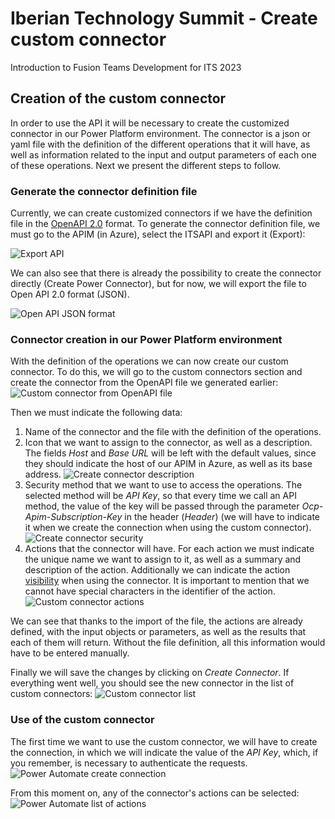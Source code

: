 # Iberian Technology Summit - Create custom connector
Introduction to Fusion Teams Development for ITS 2023

## Creation of the custom connector ##
In order to use the API it will be necessary to create the customized connector in our Power Platform environment. The connector is a json or yaml file with the definition of the different operations that it will have, as well as information related to the input and output parameters of each one of these operations.
Next we present the different steps to follow.

### Generate the connector definition file ###
Currently, we can create customized connectors if we have the definition file in the [OpenAPI 2.0](https://swagger.io/specification/v2/) format. To generate the connector definition file, we must go to the APIM (in Azure), select the ITSAPI and export it (Export):

![Export API](./assets/export-connector-openapi.png)

We can also see that there is already the possibility to create the connector directly (Create Power Connector), but for now, we will export the file to Open API 2.0 format (JSON).

![Open API JSON format](./assets/open-api-20-json.png)

### Connector creation in our Power Platform environment ###
With the definition of the operations we can now create our custom connector. To do this, we will go to the custom connectors section and create the connector from the OpenAPI file we generated earlier:
![Custom connector from OpenAPI file](./assets/custom-connector-import-open-api.png)

Then we must indicate the following data:
1. Name of the connector and the file with the definition of the operations.
2. Icon that we want to assign to the connector, as well as a description. The fields *Host* and *Base URL* will be left with the default values, since they should indicate the host of our APIM in Azure, as well as its base address.
![Create connector description](./assets/create-connector-description.png)
3. Security method that we want to use to access the operations. The selected method will be *API Key*, so that every time we call an API method, the value of the key will be passed through the parameter *Ocp-Apim-Subscription-Key* in the header (*Header*) (we will have to indicate it when we create the connection when using the custom connector).
![Create connector security](./assets/create-connector-security.png)
4. Actions that the connector will have. For each action we must indicate the unique name we want to assign to it, as well as a summary and description of the action. Additionally we can indicate the action [visibility](https://docs.microsoft.com/es-es/connectors/custom-connectors/openapi-extensions#x-ms-visibility) when using the connector. It is important to mention that we cannot have special characters in the identifier of the action.
![Custom connector actions](./assets/custom-connector-actions.png)

We can see that thanks to the import of the file, the actions are already defined, with the input objects or parameters, as well as the results that each of them will return. Without the file definition, all this information would have to be entered manually.

Finally we will save the changes by clicking on *Create Connector*. If everything went well, you should see the new connector in the list of custom connectors:
![Custom connector list](./assets/custom-connector-list.png)

### Use of the custom connector ###
The first time we want to use the custom connector, we will have to create the connection, in which we will indicate the value of the *API Key*, which, if you remember, is necessary to authenticate the requests.
![Power Automate create connection](./assets/flow-create-connection.png)

From this moment on, any of the connector's actions can be selected:
![Power Automate list of actions](./assets/flow-connector-actions.png)
